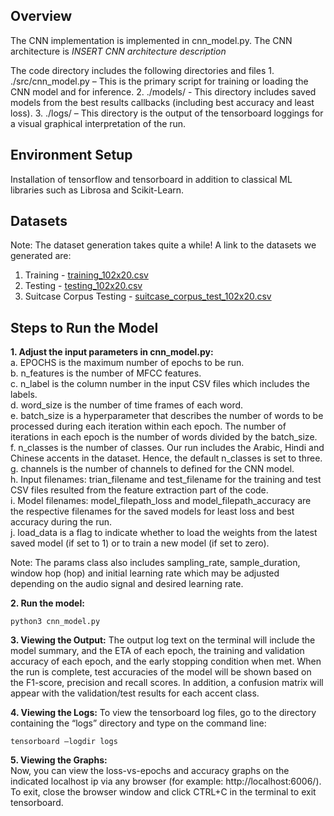 ## Overview ##

The CNN implementation is implemented in cnn_model.py. The CNN architecture is *INSERT CNN architecture description*

The code directory includes the following directories and files
    1. ./src/cnn_model.py – This is the primary script for training or loading the CNN model and for inference.
    2. ./models/ - This directory includes saved models from the best results callbacks (including best accuracy and least loss).
    3. ./logs/ – This directory is the output of the tensorboard loggings for a visual graphical interpretation of the run.
    
    
## Environment Setup ##
Installation of tensorflow and tensorboard in addition to classical ML libraries such as Librosa and Scikit-Learn.

## Datasets ##

Note: The dataset generation takes quite a while!
A link to the datasets we generated are:
1. Training - [training_102x20.csv](https://drive.google.com/file/d/1QYS2nsAHJcPcTEhIpo_-JR6irgGj8YcQ/view?usp=sharing)
2. Testing - [testing_102x20.csv](https://drive.google.com/file/d/1fKLmSCZFzftkexYhZL6sQduAIS6HkGDY/view?usp=sharing)
3. Suitcase Corpus Testing - [suitcase_corpus_test_102x20.csv](https://drive.google.com/file/d/10eWpdF2MeupwbSnv9nvn-z5cmcfacUC3/view?usp=sharing)


## Steps to Run the Model ##
**1. Adjust the input parameters in cnn_model.py:**   
a. EPOCHS is the maximum number of epochs to be run.  
b. n_features is the number of MFCC features.  
c. n_label is the column number in the input CSV files which includes the labels.  
d. word_size is the number of time frames of each word.  
e. batch_size is a hyperparameter that describes the number of words to be processed during each iteration within each epoch. The number of iterations in each epoch is the number of words divided by the batch_size.  
f. n_classes is the number of classes. Our run includes the Arabic, Hindi and Chinese accents in the dataset. Hence, the default n_classes is set to three.  
g. channels is the number of channels to defined for the CNN model.  
h. Input filenames: trian_filename and test_filename for the training and test CSV files resulted from the feature extraction part of the code.   
i. Model filenames: model_filepath_loss and model_filepath_accuracy are the respective filenames for the saved models for least loss and best accuracy during the run.  
j. load_data is a flag to indicate whether to load the weights from the latest saved model (if set to 1) or to train a new model (if set to zero).  

Note: The params class also includes sampling_rate, sample_duration, window hop (hop) and initial learning rate which may be adjusted depending on the audio signal and desired learning rate.  

**2. Run the model:** 
```
python3 cnn_model.py
```

**3. Viewing the Output:**
The output log text on the terminal will include the model summary, and the ETA of each epoch, the training and validation accuracy of each epoch, and the early stopping condition when met. When the run is complete, test accuracies of the model will be shown based on the F1-score, precision and recall scores. In addition, a confusion matrix will appear with the validation/test results for each accent class.  

**4. Viewing the Logs:**
To view the tensorboard log files, go to the directory containing the “logs” directory and type on the command line: 
```
tensorboard –logdir logs  
```  
   
**5. Viewing the Graphs:**   
Now, you can view the loss-vs-epochs and accuracy graphs on the indicated localhost ip via any browser (for example: http://localhost:6006/). To exit, close the browser window and click CTRL+C in the terminal to exit tensorboard.
